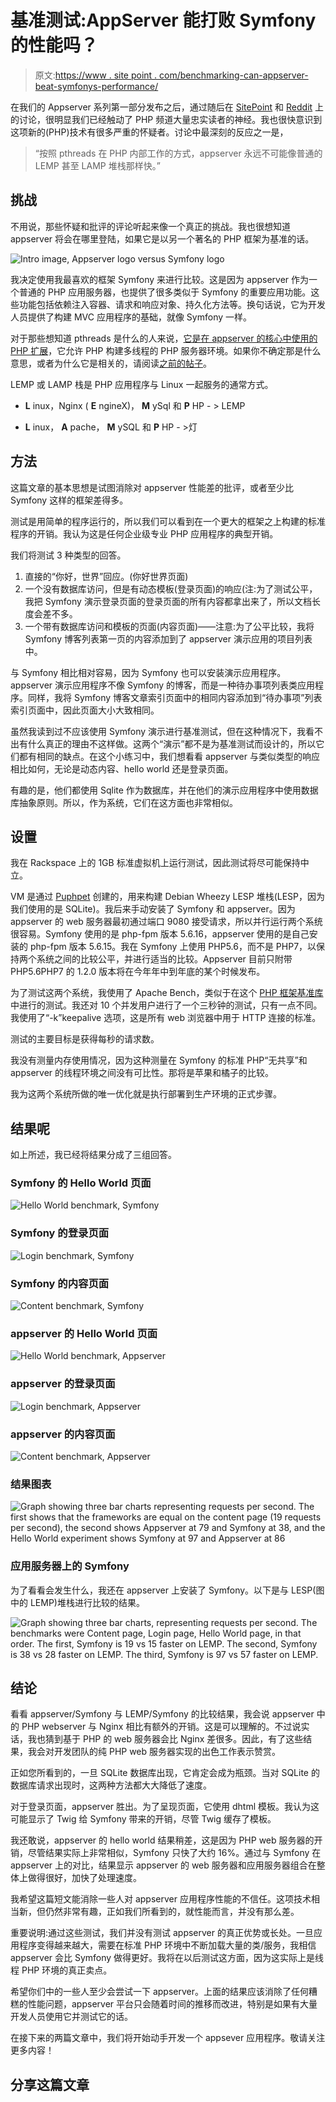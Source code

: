 # 基准测试:AppServer 能打败 Symfony 的性能吗？

> 原文:[https://www . site point . com/benchmarking-can-appserver-beat-symfonys-performance/](https://www.sitepoint.com/benchmarking-can-appserver-beat-symfonys-performance/)

在我们的 Appserver 系列第一部分发布之后，通过随后在 [SitePoint](https://www.sitepoint.com/appserver-a-production-ready-php-based-server/) 和 [Reddit](https://www.reddit.com/r/PHP/comments/3gfuh8/a_php_application_webserver_with_inmemory_storage/) 上的讨论，很明显我们已经触动了 PHP 频道大量忠实读者的神经。我也很快意识到这项新的(PHP)技术有很多严重的怀疑者。讨论中最深刻的反应之一是，

> “按照 pthreads 在 PHP 内部工作的方式，appserver 永远不可能像普通的 LEMP 甚至 LAMP 堆栈那样快。”

## 挑战

不用说，那些怀疑和批评的评论听起来像一个真正的挑战。我也很想知道 appserver 将会在哪里登陆，如果它是以另一个著名的 PHP 框架为基准的话。

![Intro image, Appserver logo versus Symfony logo](../Images/c58b105ac9438c6d192ecaa1841981a3.png)

我决定使用我最喜欢的框架 Symfony 来进行比较。这是因为 appserver 作为一个普通的 PHP 应用服务器，也提供了很多类似于 Symfony 的重要应用功能。这些功能包括依赖注入容器、请求和响应对象、持久化方法等。换句话说，它为开发人员提供了构建 MVC 应用程序的基础，就像 Symfony 一样。

对于那些想知道 pthreads 是什么的人来说，[它是在 appserver 的核心中使用的 PHP 扩展](http://php.net/manual/en/book.pthreads.php)，它允许 PHP 构建多线程的 PHP 服务器环境。如果你不确定那是什么意思，或者为什么它是相关的，请阅读[之前的帖子](https://www.sitepoint.com/appserver-a-production-ready-php-based-server/)。

LEMP 或 LAMP 栈是 PHP 应用程序与 Linux 一起服务的通常方式。

*   **L** inux，Nginx ( **E** ngineX)， **M** ySql 和 **P** HP - > LEMP

*   **L** inux， **A** pache， **M** ySQL 和 **P** HP - >灯

## 方法

这篇文章的基本思想是试图消除对 appserver 性能差的批评，或者至少比 Symfony 这样的框架差得多。

测试是用简单的程序运行的，所以我们可以看到在一个更大的框架之上构建的标准程序的开销。我认为这是任何企业级专业 PHP 应用程序的典型开销。

我们将测试 3 种类型的回答。

1.  直接的“你好，世界”回应。(你好世界页面)
2.  一个没有数据库访问，但是有动态模板(登录页面)的响应(注:为了测试公平，我把 Symfony 演示登录页面的登录页面的所有内容都拿出来了，所以文档长度会差不多。
3.  一个带有数据库访问和模板的页面(内容页面)——注意:为了公平比较，我将 Symfony 博客列表第一页的内容添加到了 appserver 演示应用的项目列表中。

与 Symfony 相比相对容易，因为 Symfony 也可以安装演示应用程序。appserver 演示应用程序不像 Symfony 的博客，而是一种待办事项列表类应用程序。同样，我将 Symfony 博客文章索引页面中的相同内容添加到“待办事项”列表索引页面中，因此页面大小大致相同。

虽然我读到过不应该使用 Symfony 演示进行基准测试，但在这种情况下，我看不出有什么真正的理由不这样做。这两个“演示”都不是为基准测试而设计的，所以它们都有相同的缺点。在这个小练习中，我们想看看 appserver 与类似类型的响应相比如何，无论是动态内容、hello world 还是登录页面。

有趣的是，他们都使用 Sqlite 作为数据库，并在他们的演示应用程序中使用数据库抽象原则。所以，作为系统，它们在这方面也非常相似。

## 设置

我在 Rackspace 上的 1GB 标准虚拟机上运行测试，因此测试将尽可能保持中立。

VM 是通过 [Puphpet](https://puphpet.com/) 创建的，用来构建 Debian Wheezy LESP 堆栈(LESP，因为我们使用的是 SQLite)。我后来手动安装了 Symfony 和 appserver。因为 appserver 的 web 服务器最初通过端口 9080 接受请求，所以并行运行两个系统很容易。Symfony 使用的是 php-fpm 版本 5.6.16，appserver 使用的是自己安装的 php-fpm 版本 5.6.15。我在 Symfony 上使用 PHP5.6，而不是 PHP7，以保持两个系统之间的比较公平，并进行适当的比较。Appserver 目前只附带 PHP5.6PHP7 的 1.2.0 版本将在今年年中到年底的某个时候发布。

为了测试这两个系统，我使用了 Apache Bench，类似于在这个 [PHP 框架基准库](https://github.com/kenjis/php-framework-benchmark)中进行的测试。我还对 10 个并发用户进行了一个三秒钟的测试，只有一点不同。我使用了“-k”keepalive 选项，这是所有 web 浏览器中用于 HTTP 连接的标准。

测试的主要目标是获得每秒的请求数。

我没有测量内存使用情况，因为这种测量在 Symfony 的标准 PHP“无共享”和 appserver 的线程环境之间没有可比性。那将是苹果和橘子的比较。

我为这两个系统所做的唯一优化就是执行部署到生产环境的正式步骤。

## 结果呢

如上所述，我已经将结果分成了三组回答。

### Symfony 的 Hello World 页面

![Hello World benchmark, Symfony](../Images/dac28bafd6f132a3252472f3a5b6375a.png)

### Symfony 的登录页面

![Login benchmark, Symfony](../Images/0af4f97300fe3fd271aa7603bee71ccd.png)

### Symfony 的内容页面

![Content benchmark, Symfony](../Images/a862de1eca7f9f403c811a8619bd8c52.png)

### appserver 的 Hello World 页面

![Hello World benchmark, Appserver](../Images/d8d6134d00d1c836281dca635b1db4ae.png)

### appserver 的登录页面

![Login benchmark, Appserver](../Images/de66fcda2b17b658ce2e5cbcd84f5ff0.png)

### appserver 的内容页面

![Content benchmark, Appserver](../Images/260b5ea5e7557ab38e99199b345a05dd.png)

### 结果图表

![Graph showing three bar charts representing requests per second. The first shows that the frameworks are equal on the content page (19 requests per second), the second shows Appserver at 79 and Symfony at 38, and the Hello World experiment shows Symfony at 97 and Appserver at 86](../Images/b5237053d49c3df29185d580ed8da44d.png)

### 应用服务器上的 Symfony

为了看看会发生什么，我还在 appserver 上安装了 Symfony。以下是与 LESP(图中的 LEMP)堆栈进行比较的结果。

![Graph showing three bar charts, representing requests per second. The benchmarks were Content page, Login page, Hello World page, in that order. The first, Symfony is 19 vs 15 faster on LEMP. The second, Symfony is 38 vs 28 faster on LEMP. The third, Symfony is 97 vs 57 faster on LEMP.](../Images/153f92e4dfef82efa978a8a28196f118.png)

## 结论

看看 appserver/Symfony 与 LEMP/Symfony 的比较结果，我会说 appserver 中的 PHP webserver 与 Nginx 相比有额外的开销。这是可以理解的。不过说实话，我也猜到基于 PHP 的 web 服务器会比 Nginx 差很多。因此，有了这些结果，我会对开发团队的纯 PHP web 服务器实现的出色工作表示赞赏。

正如您所看到的，一旦 SQLite 数据库出现，它肯定会成为瓶颈。当对 SQLite 的数据库请求出现时，这两种方法都大大降低了速度。

对于登录页面，appserver 胜出。为了呈现页面，它使用 dhtml 模板。我认为这可能显示了 Twig 给 Symfony 带来的开销，尽管 Twig 缓存了模板。

我还敢说，appserver 的 hello world 结果稍差，这是因为 PHP web 服务器的开销，尽管结果实际上非常相似，Symfony 只快了大约 16%。通过与 Symfony 在 appserver 上的对比，结果显示 appserver 的 web 服务器和应用服务器组合在整体上做得很好，加快了处理速度。

我希望这篇短文能消除一些人对 appserver 应用程序性能的不信任。这项技术相当新，但仍然非常有趣，正如我们所看到的，就性能而言，并没有那么差。

重要说明:通过这些测试，我们并没有测试 appserver 的真正优势或长处。一旦应用程序变得越来越大，需要在标准 PHP 环境中不断加载大量的类/服务，我相信 appserver 会比 Symfony 做得更好。我将在以后测试这方面，因为这实际上是线程 PHP 环境的真正卖点。

希望你们中的一些人至少会尝试一下 appserver。上面的结果应该消除了任何糟糕的性能问题，appserver 平台只会随着时间的推移而改进，特别是如果有大量开发人员使用它并测试它的话。

在接下来的两篇文章中，我们将开始动手开发一个 appsever 应用程序。敬请关注更多内容！

## 分享这篇文章